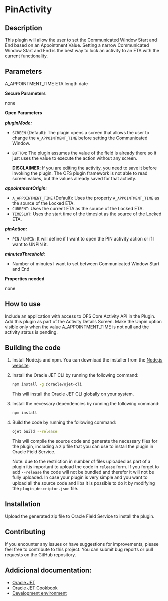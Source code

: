 # PinActivity

## Description

This plugin will allow the user to set the Communicated Window Start and End based on an Appointment Value.
Setting a narrow Communicated Window Start and End is the best way to lock an activity to an ETA with the current functionality.

## Parameters

A_APPOINTMENT_TIME
ETA
length
date

**Secure Parameters**

none

**Open Parameters**

**_pluginMode:_**

-   `SCREEN` (Default): The plugin opens a screen that allows the user to change the `A_APPOINTMENT_TIME` before setting the Communicated Window.
-   `BUTTON`: The plugin assumes the value of the field is already there so it just uses the value to execute the action without any screen.

    **DISCLAIMER**: If you are editing the activity, you need to save it before invoking the plugin. The OFS plugin framework is not able to read screen values, but the values already saved for that activity.

**_appointmentOrigin:_**

-   `A_APPOINTMENT_TIME` (Default): Uses the property `A_APPOINTMENT_TIME` as the source of the Locked ETA.
-   `CURRENT`: Uses the current ETA as the source of the Locked ETA.
-   `TIMESLOT`: Uses the start time of the timeslot as the source of the Locked ETA.

**_pinAction:_**

-   `PIN` / `UNPIN`: It will define if I want to open the PIN activity action or if I want to UNPIN it.

**_minutesThreshold:_**

-   Number of minutes I want to set between Communicated Window Start and End

**Properties needed**

none

## How to use

Include an application with access to OFS Core Activity API in the Plugin.
Add this plugin as part of the Activity Details Screen.
Make the Unpin option visible only when the value A_APPOINTMENT_TIME is not null and the activity status is pending.

## Building the code

1. Install Node.js and npm. You can download the installer from the [Node.js website](https://nodejs.org/).
2. Install the Oracle JET CLI by running the following command:

    ```bash
    npm install -g @oracle/ojet-cli
    ```

    This will install the Oracle JET CLI globally on your system.

3. Install the necessary dependencies by running the following command:

    ```bash
    npm install
    ```

4. Build the code by running the following command:

    ```bash
    ojet build --release
    ```

    This will compile the source code and generate the necessary files for the plugin, including a zip file that you can use to install the plugin in Oracle Field Service.

    Note: due to the restriction in number of files uploaded as part of a plugin itis important to upload the code in `release` form. If you forget to add `--release` the code will not be bundled and therefor it will not be fully uploaded. In case your plugin is very simple and you want to upload all the source code and libs it is possible to do it by modifying the `plugin_descriptor.json` file.

## Installation

Upload the generated zip file to Oracle Field Service to install the plugin.

## Contributing

If you encounter any issues or have suggestions for improvements, please feel free to contribute to this project. You can submit bug reports or pull requests on the GitHub repository.

## Addicional documentation:

-   [Oracle JET](https://www.oracle.com/webfolder/technetwork/jet/index.html)
-   [Oracle JET Cookbook](https://www.oracle.com/webfolder/technetwork/jet/jetCookbook.html)
-   [Development environment](https://docs.oracle.com/en/middleware/developer-tools/jet/15.1/vdom/get-started-virtual-dom-architecture-oracle-jet.html#GUID-ED9C053F-76CE-4D3A-93D3-C2E45202D26C)
